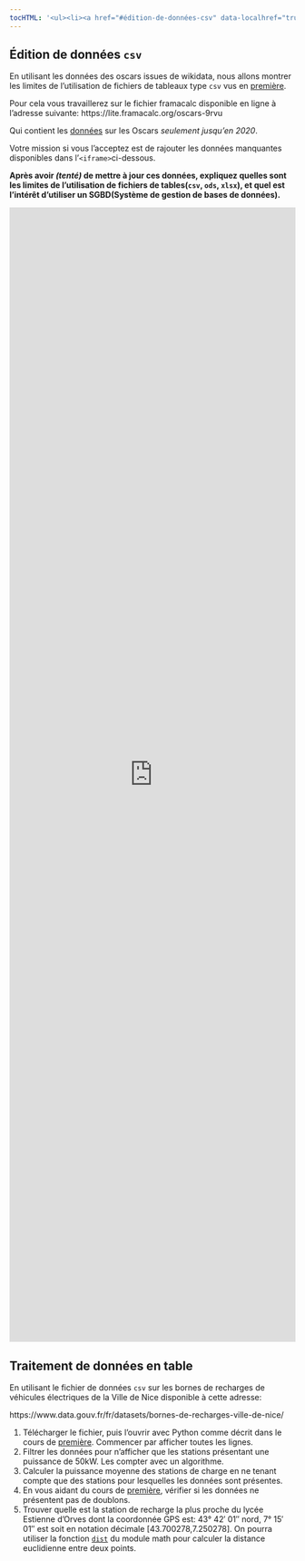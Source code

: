 ```yaml
---
tocHTML: '<ul><li><a href="#édition-de-données-csv" data-localhref="true">Édition de données <code>csv</code></a></li><li><a href="#traitement-de-données-en-table" data-localhref="true">Traitement de données en table</a></li></ul>'
---
```






<h2 id="édition-de-données-csv" class="anchored">Édition de données <code>csv</code></h2>
<p>En utilisant les données des oscars issues de wikidata, nous allons montrer les limites de l’utilisation de fichiers de tableaux type <code>csv</code> vus en <a href="/1g/nsi/4-traitement-de-donnees-en-tables/1-tables-de-donnees">première</a>.</p>
<p>Pour cela vous travaillerez sur le fichier framacalc disponible en ligne à l’adresse suivante: https://lite.framacalc.org/oscars-9rvu</p>
<p>Qui contient les <a href="https://query.wikidata.org/#%23Donn%C3%A9es%20sur%20les%20Oscars%0ASELECT%20%3Fhuman%20%3FhumanLabel%20%3FawardEditionLabel%20%3FawardLabel%20%3FawardWork%20%3FawardWorkLabel%20%3Fdirector%20%3FdirectorLabel%20%3Ftime%0AWHERE%0A%7B%0A%20%20%7B%0A%20%20%20%20SELECT%20%28SAMPLE%28%3Fhuman%29%20AS%20%3Fhuman%29%20%3Faward%20%3FawardWork%20%28SAMPLE%28%3Fdirector%29%20AS%20%3Fdirector%29%20%28SAMPLE%28%3FawardEdition%29%20AS%20%3FawardEdition%29%20%28SAMPLE%28%3Ftime%29%20AS%20%3Ftime%29%20WHERE%20%7B%0A%20%20%20%20%20%20%3Faward%20wdt%3AP31%20wd%3AQ19020%20.%20%20%20%20%20%20%23%20All%20items%20that%20are%20instance%20of%28P31%29%20of%20Academy%20awards%20%28Q19020%29%0A%20%20%20%20%20%20%7B%0A%20%20%20%20%20%20%20%20%3Fhuman%20p%3AP166%20%3FawardStat%20.%20%20%20%20%20%20%20%20%20%20%20%20%20%20%23%20Humans%20with%20an%20awarded%28P166%29%20statement%0A%20%20%20%20%20%20%20%20%3FawardStat%20ps%3AP166%20%3Faward%20.%20%20%20%20%20%20%20%20%23%20...%20that%20has%20any%20of%20the%20values%20of%20%3Faward%0A%20%20%20%20%20%20%20%20%3FawardStat%20pq%3AP805%20%3FawardEdition%20.%20%23%20Get%20the%20award%20edition%20%28which%20is%20%22subject%20of%22%20XXth%20Academy%20Awards%29%0A%20%20%20%20%20%20%20%20%3FawardStat%20pq%3AP1686%20%3FawardWork%20.%20%23%20The%20work%20they%20have%20been%20awarded%20for%0A%20%20%20%20%20%20%20%20%3Fhuman%20wdt%3AP31%20wd%3AQ5%20.%20%20%20%20%20%20%20%20%23%20Humans%0A%20%20%20%20%20%20%7D%20UNION%20%7B%0A%20%20%20%20%20%20%20%20%3FawardWork%20wdt%3AP31%20wd%3AQ11424%20.%20%23%20Films%0A%20%20%20%20%20%20%20%20%3FawardWork%20p%3AP166%20%3FawardStat%20.%20%23%20...%20with%20an%20awarded%28P166%29%20statement%0A%20%20%20%20%20%20%20%20%3FawardStat%20ps%3AP166%20%3Faward%20.%20%20%20%20%20%20%20%20%23%20...%20that%20has%20any%20of%20the%20values%20of%20%3Faward%0A%20%20%20%20%20%20%20%20%3FawardStat%20pq%3AP805%20%3FawardEdition%20.%20%23%20Get%20the%20award%20edition%20%28which%20is%20%22subject%20of%22%20XXth%20Academy%20Awards%29%0A%20%20%20%20%20%20%7D%0A%20%20%20%20%20%20OPTIONAL%20%7B%0A%20%20%20%20%20%20%20%20%3FawardEdition%20wdt%3AP585%20%3Ftime%20.%20%23%20the%20%22point%20of%20time%22%20of%20the%20Academy%20Award%0A%20%20%20%20%20%20%20%20%3FawardWork%20wdt%3AP57%20%3Fdirector%20.%0A%20%20%20%20%20%20%7D%0A%20%20%20%20%20%20FILTER%28%20%3Ftime%20%3C%3D%20%222021-01-01T00%3A00%3A00%22%5E%5Exsd%3AdateTime%20%29.%0A%20%20%20%20%7D%0A%20%20%20%20GROUP%20BY%20%3FawardWork%20%3Faward%20%23%20We%20only%20want%20every%20movie%20once%20for%20a%20category%20%28a%20%27random%27%20person%20is%20selected%29%0A%20%20%20%20%0A%20%20%7D%0A%0A%20%20SERVICE%20wikibase%3Alabel%20%7B%20%20%20%20%20%20%20%20%20%20%20%20%23%20...%20include%20the%20labels%0A%20%20%20%20bd%3AserviceParam%20wikibase%3Alanguage%20%22%5BAUTO_LANGUAGE%5D%2Cen%22%20.%0A%20%20%7D%0A%7D%0AORDER%20BY%20DESC%28%3Ftime%29%0A">données</a> sur les Oscars <em>seulement jusqu’en 2020</em>.</p>
<p>Votre mission si vous l’acceptez est de rajouter les données manquantes disponibles dans l’<code>&lt;iframe&gt;</code>ci-dessous.</p>
<p><strong>Après avoir <em>(tenté)</em> de mettre à jour ces données, expliquez quelles sont les limites de l’utilisation de fichiers de tables(<code>csv</code>, <code>ods</code>, <code>xlsx</code>), et quel est l’intérêt d’utiliser un SGBD(Système de gestion de bases de données).</strong></p>
<iframe style="width: 100%; height: 50vh; border: none;" src="https://query.wikidata.org/embed.html#%23Donn%C3%A9es%20sur%20les%20Oscars%0ASELECT%20%3Fhuman%20%3FhumanLabel%20%3FawardEditionLabel%20%3FawardLabel%20%3FawardWork%20%3FawardWorkLabel%20%3Fdirector%20%3FdirectorLabel%20%3Ftime%0AWHERE%0A%7B%0A%20%20%7B%0A%20%20%20%20SELECT%20(SAMPLE(%3Fhuman)%20AS%20%3Fhuman)%20%3Faward%20%3FawardWork%20(SAMPLE(%3Fdirector)%20AS%20%3Fdirector)%20(SAMPLE(%3FawardEdition)%20AS%20%3FawardEdition)%20(SAMPLE(%3Ftime)%20AS%20%3Ftime)%20WHERE%20%7B%0A%20%20%20%20%20%20%3Faward%20wdt%3AP31%20wd%3AQ19020%20.%20%20%20%20%20%20%23%20All%20items%20that%20are%20instance%20of(P31)%20of%20Academy%20awards%20(Q19020)%0A%20%20%20%20%20%20%7B%0A%20%20%20%20%20%20%20%20%3Fhuman%20p%3AP166%20%3FawardStat%20.%20%20%20%20%20%20%20%20%20%20%20%20%20%20%23%20Humans%20with%20an%20awarded(P166)%20statement%0A%20%20%20%20%20%20%20%20%3FawardStat%20ps%3AP166%20%3Faward%20.%20%20%20%20%20%20%20%20%23%20...%20that%20has%20any%20of%20the%20values%20of%20%3Faward%0A%20%20%20%20%20%20%20%20%3FawardStat%20pq%3AP805%20%3FawardEdition%20.%20%23%20Get%20the%20award%20edition%20(which%20is%20%22subject%20of%22%20XXth%20Academy%20Awards)%0A%20%20%20%20%20%20%20%20%3FawardStat%20pq%3AP1686%20%3FawardWork%20.%20%23%20The%20work%20they%20have%20been%20awarded%20for%0A%20%20%20%20%20%20%20%20%3Fhuman%20wdt%3AP31%20wd%3AQ5%20.%20%20%20%20%20%20%20%20%23%20Humans%0A%20%20%20%20%20%20%7D%20UNION%20%7B%0A%20%20%20%20%20%20%20%20%3FawardWork%20wdt%3AP31%20wd%3AQ11424%20.%20%23%20Films%0A%20%20%20%20%20%20%20%20%3FawardWork%20p%3AP166%20%3FawardStat%20.%20%23%20...%20with%20an%20awarded(P166)%20statement%0A%20%20%20%20%20%20%20%20%3FawardStat%20ps%3AP166%20%3Faward%20.%20%20%20%20%20%20%20%20%23%20...%20that%20has%20any%20of%20the%20values%20of%20%3Faward%0A%20%20%20%20%20%20%20%20%3FawardStat%20pq%3AP805%20%3FawardEdition%20.%20%23%20Get%20the%20award%20edition%20(which%20is%20%22subject%20of%22%20XXth%20Academy%20Awards)%0A%20%20%20%20%20%20%7D%0A%20%20%20%20%20%20OPTIONAL%20%7B%0A%20%20%20%20%20%20%20%20%3FawardEdition%20wdt%3AP585%20%3Ftime%20.%20%23%20the%20%22point%20of%20time%22%20of%20the%20Academy%20Award%0A%20%20%20%20%20%20%20%20%3FawardWork%20wdt%3AP57%20%3Fdirector%20.%0A%20%20%20%20%20%20%7D%0A%20%20%20%20%7D%0A%20%20%20%20GROUP%20BY%20%3FawardWork%20%3Faward%20%23%20We%20only%20want%20every%20movie%20once%20for%20a%20category%20(a%20'random'%20person%20is%20selected)%0A%20%20%7D%0A%0A%20%20SERVICE%20wikibase%3Alabel%20%7B%20%20%20%20%20%20%20%20%20%20%20%20%23%20...%20include%20the%20labels%0A%20%20%20%20bd%3AserviceParam%20wikibase%3Alanguage%20%22%5BAUTO_LANGUAGE%5D%2Cen%22%20.%0A%20%20%7D%0A%7D%0AORDER%20BY%20DESC(%3Ftime)" referrerpolicy="origin" sandbox="allow-scripts allow-same-origin allow-popups">
</iframe>
<h2 id="traitement-de-données-en-table" class="anchored">Traitement de données en table</h2>
<p>En utilisant le fichier de données <code>csv</code> sur les bornes de recharges de véhicules électriques de la Ville de Nice disponible à cette adresse:</p>
<p>https://www.data.gouv.fr/fr/datasets/bornes-de-recharges-ville-de-nice/</p>
<ol type="1">
<li>Télécharger le fichier, puis l’ouvrir avec Python comme décrit dans le cours de <a href="/1g/nsi/4-traitement-de-donnees-en-tables/1-tables-de-donnees">première</a>. Commencer par afficher toutes les lignes.</li>
<li>Filtrer les données pour n’afficher que les stations présentant une puissance de 50kW. Les compter avec un algorithme.</li>
<li>Calculer la puissance moyenne des stations de charge en ne tenant compte que des stations pour lesquelles les données sont présentes.</li>
<li>En vous aidant du cours de <a href="/1g/nsi/4-traitement-de-donnees-en-tables/1-tables-de-donnees">première</a>, vérifier si les données ne présentent pas de doublons.</li>
<li>Trouver quelle est la station de recharge la plus proche du lycée Estienne d’Orves dont la coordonnée GPS est: 43° 42′ 01″ nord, 7° 15′ 01″ est soit en notation décimale [43.700278,7.250278]. On pourra utiliser la fonction <a href="https://docs.python.org/fr/3.10/library/math.html#math.dist"><code>dist</code></a> du module math pour calculer la distance euclidienne entre deux points.</li>
</ol>

